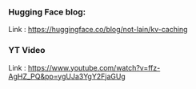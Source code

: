### Hugging Face blog:

Link : https://huggingface.co/blog/not-lain/kv-caching

### YT Video 

Link : https://www.youtube.com/watch?v=ffz-AgHZ_PQ&pp=ygUJa3YgY2FjaGUg